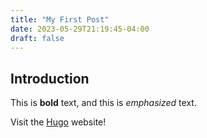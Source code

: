```yaml
---
title: "My First Post"
date: 2023-05-29T21:19:45-04:00
draft: false
---
```


## Introduction

This is **bold** text, and this is *emphasized* text.

Visit the [Hugo](https://gohugo.io) website!
